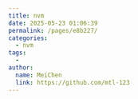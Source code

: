 ```yaml
---
title: nvm
date: 2025-05-23 01:06:39
permalink: /pages/e8b227/
categories:
  - nvm
tags:
  - 
author: 
  name: MeiChen
  link: https://github.com/mtl-123
---
```

